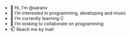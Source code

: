 - 👋 Hi, I’m @saranv
- 👀 I’m interested in programming, developing and music
- 🌱 I’m currently learning C
- 💞️ I’m looking to collaborate on programming 
- 📫 Reach me by mail

<!---
saranv01/saranv01 is a ✨ special ✨ repository because its `README.md` (this file) appears on your GitHub profile.
You can click the Preview link to take a look at your changes.
--->
